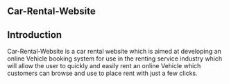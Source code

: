 ## Car-Rental-Website

## Introduction
Car-Rental-Website is a car rental website which is aimed at developing an online Vehicle booking system for use in the renting service industry which will allow the user to quickly and easily rent an online Vehicle which customers can browse and use to place rent with just a few clicks.
